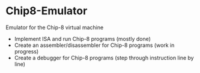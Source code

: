 # Chip8-Emulator

Emulator for the Chip-8 virtual machine

- Implement ISA and run Chip-8 programs (mostly done)
- Create an assembler/disassembler for Chip-8 programs (work in progress)
- Create a debugger for Chip-8 programs (step through instruction line by line)
